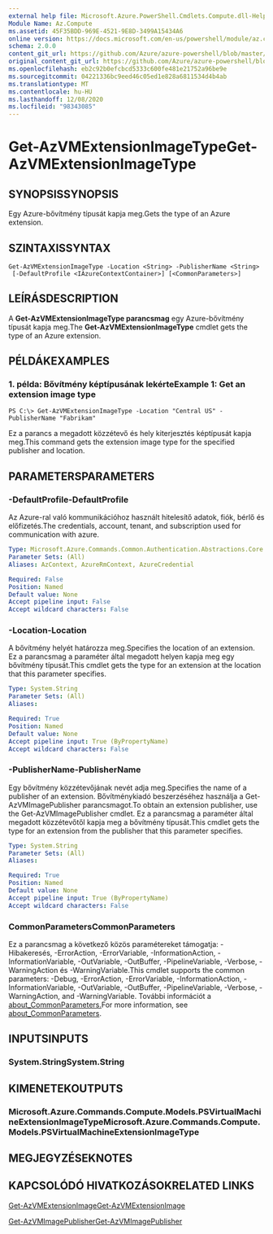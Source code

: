 ```yaml
---
external help file: Microsoft.Azure.PowerShell.Cmdlets.Compute.dll-Help.xml
Module Name: Az.Compute
ms.assetid: 45F35BDD-969E-4521-9E8D-3499A15434A6
online version: https://docs.microsoft.com/en-us/powershell/module/az.compute/get-azvmextensionimagetype
schema: 2.0.0
content_git_url: https://github.com/Azure/azure-powershell/blob/master/src/Compute/Compute/help/Get-AzVMExtensionImageType.md
original_content_git_url: https://github.com/Azure/azure-powershell/blob/master/src/Compute/Compute/help/Get-AzVMExtensionImageType.md
ms.openlocfilehash: eb2c92b0efcbcd5333c600fe481e21752a96be9e
ms.sourcegitcommit: 04221336bc9eed46c05ed1e828a6811534d4b4ab
ms.translationtype: MT
ms.contentlocale: hu-HU
ms.lasthandoff: 12/08/2020
ms.locfileid: "98343085"
---
```

# <span data-ttu-id="60a7e-101">Get-AzVMExtensionImageType</span><span class="sxs-lookup"><span data-stu-id="60a7e-101">Get-AzVMExtensionImageType</span></span>

## <span data-ttu-id="60a7e-102">SYNOPSIS</span><span class="sxs-lookup"><span data-stu-id="60a7e-102">SYNOPSIS</span></span>
<span data-ttu-id="60a7e-103">Egy Azure-bővítmény típusát kapja meg.</span><span class="sxs-lookup"><span data-stu-id="60a7e-103">Gets the type of an Azure extension.</span></span>

## <span data-ttu-id="60a7e-104">SZINTAXIS</span><span class="sxs-lookup"><span data-stu-id="60a7e-104">SYNTAX</span></span>

```
Get-AzVMExtensionImageType -Location <String> -PublisherName <String>
 [-DefaultProfile <IAzureContextContainer>] [<CommonParameters>]
```

## <span data-ttu-id="60a7e-105">LEÍRÁS</span><span class="sxs-lookup"><span data-stu-id="60a7e-105">DESCRIPTION</span></span>
<span data-ttu-id="60a7e-106">A **Get-AzVMExtensionImageType parancsmag** egy Azure-bővítmény típusát kapja meg.</span><span class="sxs-lookup"><span data-stu-id="60a7e-106">The **Get-AzVMExtensionImageType** cmdlet gets the type of an Azure extension.</span></span>

## <span data-ttu-id="60a7e-107">PÉLDÁK</span><span class="sxs-lookup"><span data-stu-id="60a7e-107">EXAMPLES</span></span>

### <span data-ttu-id="60a7e-108">1. példa: Bővítmény képtípusának lekérte</span><span class="sxs-lookup"><span data-stu-id="60a7e-108">Example 1: Get an extension image type</span></span>
```
PS C:\> Get-AzVMExtensionImageType -Location "Central US" -PublisherName "Fabrikam"
```

<span data-ttu-id="60a7e-109">Ez a parancs a megadott közzétevő és hely kiterjesztés képtípusát kapja meg.</span><span class="sxs-lookup"><span data-stu-id="60a7e-109">This command gets the extension image type for the specified publisher and location.</span></span>

## <span data-ttu-id="60a7e-110">PARAMETERS</span><span class="sxs-lookup"><span data-stu-id="60a7e-110">PARAMETERS</span></span>

### <span data-ttu-id="60a7e-111">-DefaultProfile</span><span class="sxs-lookup"><span data-stu-id="60a7e-111">-DefaultProfile</span></span>
<span data-ttu-id="60a7e-112">Az Azure-ral való kommunikációhoz használt hitelesítő adatok, fiók, bérlő és előfizetés.</span><span class="sxs-lookup"><span data-stu-id="60a7e-112">The credentials, account, tenant, and subscription used for communication with azure.</span></span>

```yaml
Type: Microsoft.Azure.Commands.Common.Authentication.Abstractions.Core.IAzureContextContainer
Parameter Sets: (All)
Aliases: AzContext, AzureRmContext, AzureCredential

Required: False
Position: Named
Default value: None
Accept pipeline input: False
Accept wildcard characters: False
```

### <span data-ttu-id="60a7e-113">-Location</span><span class="sxs-lookup"><span data-stu-id="60a7e-113">-Location</span></span>
<span data-ttu-id="60a7e-114">A bővítmény helyét határozza meg.</span><span class="sxs-lookup"><span data-stu-id="60a7e-114">Specifies the location of an extension.</span></span>
<span data-ttu-id="60a7e-115">Ez a parancsmag a paraméter által megadott helyen kapja meg egy bővítmény típusát.</span><span class="sxs-lookup"><span data-stu-id="60a7e-115">This cmdlet gets the type for an extension at the location that this parameter specifies.</span></span>

```yaml
Type: System.String
Parameter Sets: (All)
Aliases:

Required: True
Position: Named
Default value: None
Accept pipeline input: True (ByPropertyName)
Accept wildcard characters: False
```

### <span data-ttu-id="60a7e-116">-PublisherName</span><span class="sxs-lookup"><span data-stu-id="60a7e-116">-PublisherName</span></span>
<span data-ttu-id="60a7e-117">Egy bővítmény közzétevőjának nevét adja meg.</span><span class="sxs-lookup"><span data-stu-id="60a7e-117">Specifies the name of a publisher of an extension.</span></span>
<span data-ttu-id="60a7e-118">Bővítménykiadó beszerzéséhez használja a Get-AzVMImagePublisher parancsmagot.</span><span class="sxs-lookup"><span data-stu-id="60a7e-118">To obtain an extension publisher, use the Get-AzVMImagePublisher cmdlet.</span></span>
<span data-ttu-id="60a7e-119">Ez a parancsmag a paraméter által megadott közzétevőtől kapja meg a bővítmény típusát.</span><span class="sxs-lookup"><span data-stu-id="60a7e-119">This cmdlet gets the type for an extension from the publisher that this parameter specifies.</span></span>

```yaml
Type: System.String
Parameter Sets: (All)
Aliases:

Required: True
Position: Named
Default value: None
Accept pipeline input: True (ByPropertyName)
Accept wildcard characters: False
```

### <span data-ttu-id="60a7e-120">CommonParameters</span><span class="sxs-lookup"><span data-stu-id="60a7e-120">CommonParameters</span></span>
<span data-ttu-id="60a7e-121">Ez a parancsmag a következő közös paramétereket támogatja: -Hibakeresés, -ErrorAction, -ErrorVariable, -InformationAction, -InformationVariable, -OutVariable, -OutBuffer, -PipelineVariable, -Verbose, -WarningAction és -WarningVariable.</span><span class="sxs-lookup"><span data-stu-id="60a7e-121">This cmdlet supports the common parameters: -Debug, -ErrorAction, -ErrorVariable, -InformationAction, -InformationVariable, -OutVariable, -OutBuffer, -PipelineVariable, -Verbose, -WarningAction, and -WarningVariable.</span></span> <span data-ttu-id="60a7e-122">További információt a [about_CommonParameters.](http://go.microsoft.com/fwlink/?LinkID=113216)</span><span class="sxs-lookup"><span data-stu-id="60a7e-122">For more information, see [about_CommonParameters](http://go.microsoft.com/fwlink/?LinkID=113216).</span></span>

## <span data-ttu-id="60a7e-123">INPUTS</span><span class="sxs-lookup"><span data-stu-id="60a7e-123">INPUTS</span></span>

### <span data-ttu-id="60a7e-124">System.String</span><span class="sxs-lookup"><span data-stu-id="60a7e-124">System.String</span></span>

## <span data-ttu-id="60a7e-125">KIMENETEK</span><span class="sxs-lookup"><span data-stu-id="60a7e-125">OUTPUTS</span></span>

### <span data-ttu-id="60a7e-126">Microsoft.Azure.Commands.Compute.Models.PSVirtualMachineExtensionImageType</span><span class="sxs-lookup"><span data-stu-id="60a7e-126">Microsoft.Azure.Commands.Compute.Models.PSVirtualMachineExtensionImageType</span></span>

## <span data-ttu-id="60a7e-127">MEGJEGYZÉSEK</span><span class="sxs-lookup"><span data-stu-id="60a7e-127">NOTES</span></span>

## <span data-ttu-id="60a7e-128">KAPCSOLÓDÓ HIVATKOZÁSOK</span><span class="sxs-lookup"><span data-stu-id="60a7e-128">RELATED LINKS</span></span>

[<span data-ttu-id="60a7e-129">Get-AzVMExtensionImage</span><span class="sxs-lookup"><span data-stu-id="60a7e-129">Get-AzVMExtensionImage</span></span>](./Get-AzVMExtensionImage.md)

[<span data-ttu-id="60a7e-130">Get-AzVMImagePublisher</span><span class="sxs-lookup"><span data-stu-id="60a7e-130">Get-AzVMImagePublisher</span></span>](./Get-AzVMImagePublisher.md)


